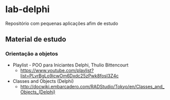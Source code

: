 # lab-delphi
Repositório com pequenas aplicações afim de estudo

## Material de estudo

### Orientação a objetos
* Playlist - POO para Iniciantes Delphi, Thulio Bittencourt
  * https://www.youtube.com/playlist?list=PLvrBgLo9icwOm6Dxdc25zPwk8fosI3Z4c
* Classes and Objects (Delphi) 
  * http://docwiki.embarcadero.com/RADStudio/Tokyo/en/Classes_and_Objects_(Delphi)

